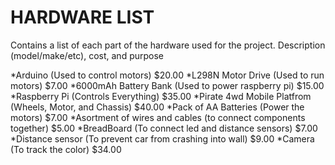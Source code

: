 # HARDWARE LIST

Contains a list of each part of the hardware used for the project. Description (model/make/etc), cost, and purpose

*Arduino (Used to control motors) $20.00
*L298N Motor Drive (Used to run motors) $7.00
*6000mAh Battery Bank (Used to power raspberry pi) $15.00
*Raspberry Pi (Controls Everything) $35.00
*Pirate 4wd Mobile Platfrom (Wheels, Motor, and Chassis) $40.00
*Pack of AA Batteries (Power the motors) $7.00
*Asortment of wires and cables (to connect components together) $5.00
*BreadBoard (To connect led and distance sensors) $7.00
*Distance sensor (To prevent car from crashing into wall) $9.00
*Camera (To track the color) $34.00


